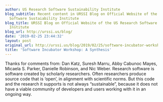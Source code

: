 ```yaml
---
author: US Research Software Sustainability Institute
blog_subtitle: Recent content in URSSI Blog on Official Website of the US Research
  Software Sustaiability Institute
blog_title: URSSI Blog on Official Website of the US Research Software Sustaiability
  Institute
blog_url: http://urssi.us/blog/
date: '2019-02-25 23:44:32'
layout: post
original_url: http://urssi.us/blog/2019/02/25/software-incubator-workshop-a-synthesis/
title: 'Software Incubator Workshop: A Synthesis'
---
```


Thanks for comments from: Dan Katz, Suresh Marru, Abby Cabunoc Mayes, Micaela S. Parker, Danielle Robinson, and Nic Weber.
Research software is software created by scholarly researchers. Often researchers produce source code that is ‘open’, in alignment with scientific norms. But this code and the research it supports is not always “sustainable”, because it does not have a viable community of developers and users working with it in an ongoing way.